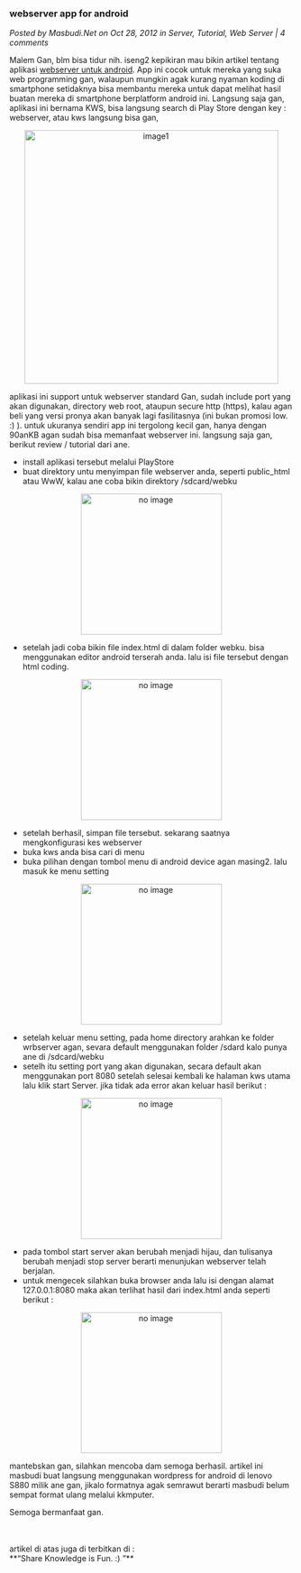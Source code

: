 ### **webserver app for android**
_Posted by Masbudi.Net on Oct 28, 2012 in Server, Tutorial, Web Server | 4 comments_

Malem Gan, blm bisa tidur nih. iseng2 kepikiran mau bikin artikel tentang aplikasi [webserver untuk android](http://www.masbudi.net/webserver-app-for-android/). App ini cocok untuk mereka yang suka web programming gan, walaupun mungkin agak kurang nyaman koding di smartphone setidaknya bisa membantu mereka untuk dapat melihat hasil buatan mereka di smartphone berplatform android ini.
Langsung saja gan, aplikasi ini bernama KWS, bisa langsung search di Play Store dengan key : webserver, atau kws langsung bisa gan,
<p align="center">
	<img src="./posts/2012-10-28-webserverapp-for-android/wpid-shot_000002.png" height="450px" alt="image1">
</p> 

aplikasi ini support untuk webserver standard Gan, sudah include port yang akan digunakan, directory web root, ataupun secure http (https), kalau agan beli yang versi pronya akan banyak lagi fasilitasnya (ini bukan promosi low. :) ).
untuk ukuranya sendiri app ini tergolong kecil gan, hanya dengan 90anKB agan sudah bisa memanfaat webserver ini. langsung saja gan, berikut review / tutorial dari ane.
* install aplikasi tersebut melalui PlayStore
* buat direktory untu menyimpan file webserver anda, seperti public_html atau WwW, kalau ane coba bikin direktory /sdcard/webku
<p align="center">
	<img src="./assets/noimg2.png" height="250px" alt="no image">
</p> 

* setelah jadi coba bikin file index.html di dalam folder webku. bisa menggunakan editor android terserah anda. lalu isi file tersebut dengan html coding.
<p align="center">
	<img src="./assets/noimg2.png" height="250px" alt="no image">
</p> 

* setelah berhasil, simpan file tersebut. sekarang saatnya mengkonfigurasi kes webserver
* buka kws anda bisa cari di menu
* buka pilihan dengan tombol menu di android device agan masing2. lalu masuk ke menu setting
<p align="center">
	<img src="./assets/noimg2.png" height="250px" alt="no image">
</p> 

* setelah keluar menu setting, pada home directory arahkan ke folder wrbserver agan, sevara default menggunakan folder /sdard kalo punya ane di /sdcard/webku
* setelh itu setting port yang akan digunakan, secara default akan menggunakan port 8080
setelah selesai kembali ke halaman kws utama lalu klik start Server. jika tidak ada error akan keluar hasil berikut :
<p align="center">
	<img src="./assets/noimg2.png" height="250px" alt="no image">
</p> 

* pada tombol start server akan berubah menjadi hijau, dan tulisanya berubah menjadi stop server berarti menunjukan webserver telah berjalan.
* untuk mengecek silahkan buka browser anda lalu isi dengan alamat 127.0.0.1:8080 maka akan terlihat hasil dari index.html anda seperti berikut :
<p align="center">
	<img src="./assets/noimg2.png" height="250px" alt="no image">
</p> 

mantebskan gan, silahkan mencoba dam semoga berhasil.
artikel ini masbudi buat langsung menggunakan wordpress for android di lenovo S880 milik ane gan, jikalo formatnya agak semrawut berarti masbudi belum sempat format ulang melalui kkmputer.

Semoga bermanfaat gan.

<br>
<br>
artikel di atas juga di terbitkan di : <http://www.masbudi.net/webserver-app-for-android/>
<br>
**“Share Knowledge is Fun. :) ”**
